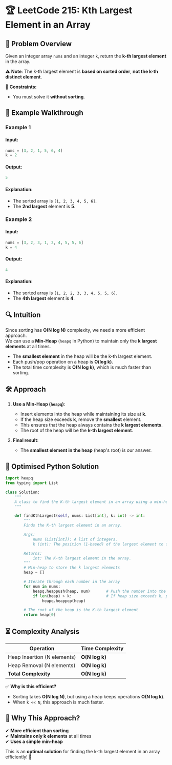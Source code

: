 # 🏆 **LeetCode 215: Kth Largest Element in an Array**

## 📌 **Problem Overview**
Given an integer array `nums` and an integer `k`, return the **k-th largest element** in the array.

⚠ **Note**: The k-th largest element is **based on sorted order**, **not the k-th distinct element**.

🔹 **Constraints:**
- You must solve it **without sorting**.

## 📝 **Example Walkthrough**

### **Example 1**
#### **Input:**
```python
nums = [3, 2, 1, 5, 6, 4]
k = 2
```
#### **Output:**
```python
5
```
#### **Explanation:**
- The sorted array is `[1, 2, 3, 4, 5, 6]`.
- The **2nd largest** element is **5**.

### **Example 2**
#### **Input:**
```python
nums = [3, 2, 3, 1, 2, 4, 5, 5, 6]
k = 4
```
#### **Output:**
```python
4
```
#### **Explanation:**
- The sorted array is `[1, 2, 2, 3, 3, 4, 5, 5, 6]`.
- The **4th largest** element is **4**.

## 🔍 **Intuition**
Since sorting has **O(N log N)** complexity, we need a more efficient approach.  
We can use a **Min-Heap** (`heapq` in Python) to maintain only the **k largest elements** at all times.

- The **smallest element** in the heap will be the k-th largest element.
- Each push/pop operation on a heap is **O(log k)**.
- The total time complexity is **O(N log k)**, which is much faster than sorting.

## 🛠 **Approach**
1. **Use a Min-Heap (`heapq`)**:
   - Insert elements into the heap while maintaining its size at **k**.
   - If the heap size exceeds **k**, remove the **smallest** element.
   - This ensures that the heap always contains the **k largest elements**.
   - The root of the heap will be the **k-th largest element**.

2. **Final result**:
   - The **smallest element in the heap** (heap's root) is our answer.

## 🚀 **Optimised Python Solution**
```python
import heapq
from typing import List

class Solution:
    """
    A class to find the K-th largest element in an array using a min-heap.
    """

    def findKthLargest(self, nums: List[int], k: int) -> int:
        """
        Finds the K-th largest element in an array.

        Args:
            nums (List[int]): A list of integers.
            k (int): The position (1-based) of the largest element to find.

        Returns:
            int: The K-th largest element in the array.
        """
        # Min-heap to store the k largest elements
        heap = []

        # Iterate through each number in the array
        for num in nums:
            heapq.heappush(heap, num)       # Push the number into the heap
            if len(heap) > k:               # If heap size exceeds k, pop the smallest element
                heapq.heappop(heap)

        # The root of the heap is the K-th largest element
        return heap[0]
```

## ⏳ **Complexity Analysis**
| Operation          | Time Complexity  |
|-------------------|----------------|
| Heap Insertion (N elements) | **O(N log k)** |
| Heap Removal (N elements)   | **O(N log k)** |
| **Total Complexity**       | **O(N log k)** |

✅ **Why is this efficient?**  
- Sorting takes **O(N log N)**, but using a heap keeps operations **O(N log k)**.
- When `k << N`, this approach is much faster.

## 🎯 **Why This Approach?**
✔ **More efficient than sorting**  
✔ **Maintains only k elements** at all times  
✔ **Uses a simple min-heap**  

This is an **optimal solution** for finding the k-th largest element in an array efficiently! 🚀
